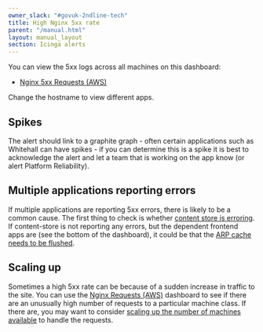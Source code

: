 ```yaml
---
owner_slack: "#govuk-2ndline-tech"
title: High Nginx 5xx rate
parent: "/manual.html"
layout: manual_layout
section: Icinga alerts
---
```


You can view the 5xx logs across all machines on this dashboard:

- [Nginx 5xx Requests (AWS)][nginx-5xx-grafana-aws]

Change the hostname to view different apps.

## Spikes

The alert should link to a graphite graph - often certain applications
such as Whitehall can have spikes - if you can determine this is a spike
it is best to acknowledge the alert and let a team that is working on the app
know (or alert Platform Reliability).

## Multiple applications reporting errors

If multiple applications are reporting 5xx errors, there is likely to be a common
cause. The first thing to check is whether [content store is erroring][content-store dashboard].
If content-store is not reporting any errors, but the dependent frontend apps are
(see the bottom of the dashboard), it could be that the [ARP cache needs to be flushed][arp cache flushing].

## Scaling up

Sometimes a high 5xx rate can be because of a sudden increase in traffic to the
site. You can use the [Nginx Requests (AWS)][nginx-requests] dashboard to see
if there are an unusually high number of requests to a particular machine
class. If there are, you may want to consider
[scaling up the number of machines available][scaling-up] to handle the requests.

[nginx-5xx-grafana-aws]: https://grafana.blue.production.govuk.digital/dashboard/file/nginx_requests.json?refresh=1m&orgId=1&var-Machines=All&var-Hostname=All&var-Status=5xx
[nginx-requests]: https://grafana.production.govuk.digital/dashboard/file/nginx_requests.json?refresh=1m&orgId=1&from=now-30m&to=now
[scaling-up]: /manual/auto-scaling-groups.html#manually-scaling
[content-store dashboard]: https://grafana.production.govuk.digital/dashboard/file/content-store.json?refresh=5s&orgId=1&from=now-6h&to=now
[arp cache flushing]: /manual/flush-the-arp-cache.html
